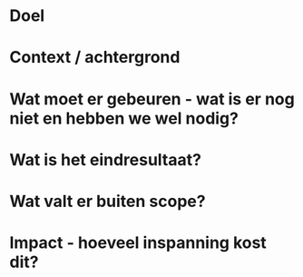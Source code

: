 # Doel

# Context / achtergrond

# Wat moet er gebeuren - wat is er nog niet en hebben we wel nodig?

# Wat is het eindresultaat?

# Wat valt er buiten scope?

# Impact - hoeveel inspanning kost dit?
